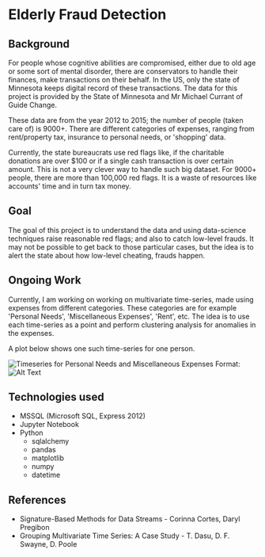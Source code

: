 # Elderly Fraud Detection

## Background

For people whose cognitive abilities are compromised, either due to old age or some sort of mental disorder, there are conservators to handle their finances, make transactions on their behalf. In the US, only the state of Minnesota keeps digital record of these transactions. The data for this project is provided by the State of Minnesota and Mr Michael Currant of Guide Change.

These data are from the year 2012 to 2015; the number of people (taken care of) is 9000+. There are different categories of expenses, ranging from rent/property tax, insurance to personal needs, or 'shopping' data.

Currently, the state bureaucrats use red flags like, if the charitable donations are over $100 or if a single cash transaction is over certain amount. This is not a very clever way to handle such big dataset. For 9000+ people, there are more than 100,000 red flags. It is a waste of resources like accounts' time and in turn tax money.

## Goal

The goal of this project is to understand the data and using data-science techniques raise reasonable red flags; and also to catch low-level frauds. It may not be possible to get back to those particular cases, but the idea is to alert the state about how low-level cheating, frauds happen.

## Ongoing Work

Currently, I am working on working on multivariate time-series, made using expenses from different categories. These categories are for example 'Personal Needs', 'Miscellaneous Expenses', 'Rent', etc. The idea is to use each time-series as a point and perform clustering analysis for anomalies in the expenses.

A plot below shows one such time-series for one person.

![Timeseries for Personal Needs and Miscellaneous Expenses](images/ts_casefile\=4832.png)
Format: ![Alt Text](url)



## Technologies used
* MSSQL (Microsoft SQL, Express 2012)
* Jupyter Notebook
* Python
  * sqlalchemy
  * pandas
  * matplotlib
  * numpy
  * datetime


## References

* Signature-Based Methods for Data Streams - Corinna Cortes, Daryl Pregibon
* Grouping Multivariate Time Series: A Case Study - T. Dasu, D. F. Swayne, D. Poole
